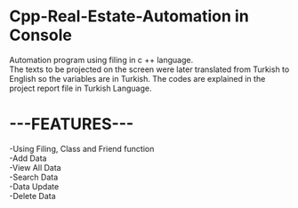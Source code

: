 # Cpp-Real-Estate-Automation in Console
Automation program using filing in c ++ language.  
The texts to be projected on the screen were later translated from Turkish to English so the variables are in Turkish.
The codes are explained in the project report file in Turkish Language.

# ---FEATURES--- #  
-Using Filing, Class and Friend function   
-Add Data    
-View All Data  
-Search Data  
-Data Update  
-Delete Data  
 
